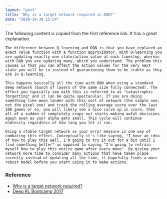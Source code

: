 ```yaml
---
layout: "post"
title: "Why is a target network required in DQN?"
date: "2020-10-30 15:54"
---
```


The following content is copied from the first reference link. It has a great explanation.

```
The difference between Q-learning and DQN is that you have replaced an exact value function with a function approximator. With Q-learning you are updating exactly one state/action value at each timestep, whereas with DQN you are updating many, which you understand. The problem this causes is that you can affect the action values for the very next state you will be in instead of guaranteeing them to be stable as they are in Q-learning.

This happens basically all the time with DQN when using a standard deep network (bunch of layers of the same size fully connected). The effect you typically see with this is referred to as "catastrophic forgetting" and it can be quite spectacular. If you are doing something like moon lander with this sort of network (the simple one, not the pixel one) and track the rolling average score over the last 100 games or so, you will likely see a nice curve up in score, then all of a sudden it completely craps out starts making awful decisions again even as your alpha gets small. This cycle will continue endlessly regardless of how long you let it run.

Using a stable target network as your error measure is one way of combating this effect. Conceptually it's like saying, "I have an idea of how to play this well, I'm going to try it out for a bit until I find something better" as opposed to saying "I'm going to retrain myself how to play this entire game after every move". By giving your network more time to consider many actions that have taken place recently instead of updating all the time, it hopefully finds a more robust model before you start using it to make actions.
```




### Reference
- [Why is a target network required?](https://stackoverflow.com/questions/54237327/why-is-a-target-network-required)
- [Deep RL Bootcamp 2017](https://www.youtube.com/playlist?list=PLAdk-EyP1ND8MqJEJnSvaoUShrAWYe51U)

